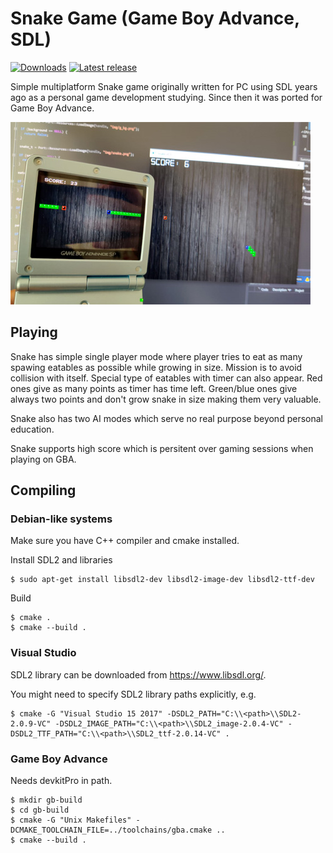 # Snake Game (Game Boy Advance, SDL)

[comment]: <> (https://github.com/veikkos/snake)

[![Downloads](https://img.shields.io/github/downloads/veikkos/snake/total.svg)](https://github.com/veikkos/snake/releases)
[![Latest release](http://img.shields.io/github/release/veikkos/snake.svg)](https://github.com/veikkos/snake/releases/latest)

Simple multiplatform Snake game originally written for PC using SDL
years ago as a personal game development studying. Since then it was
ported for Game Boy Advance.

![Screenshot](https://github.com/veikkos/snake/blob/master/media/image.jpg)

## Playing

Snake has simple single player mode where player tries to eat as many
spawing eatables as possible while growing in size. Mission is to
avoid collision with itself. Special type of eatables with timer can
also appear. Red ones give as many points as timer has time
left. Green/blue ones give always two points and don't grow snake in
size making them very valuable.

Snake also has two AI modes which serve no real purpose beyond
personal education.

Snake supports high score which is persitent over gaming sessions
when playing on GBA.

## Compiling

### Debian-like systems

Make sure you have C++ compiler and cmake installed.

Install SDL2 and libraries
```
$ sudo apt-get install libsdl2-dev libsdl2-image-dev libsdl2-ttf-dev
```

Build
```
$ cmake .
$ cmake --build .
```

### Visual Studio

SDL2 library can be downloaded from https://www.libsdl.org/.

You might need to specify SDL2 library paths explicitly, e.g.

```
$ cmake -G "Visual Studio 15 2017" -DSDL2_PATH="C:\\<path>\\SDL2-2.0.9-VC" -DSDL2_IMAGE_PATH="C:\\<path>\\SDL2_image-2.0.4-VC" -DSDL2_TTF_PATH="C:\\<path>\\SDL2_ttf-2.0.14-VC" .
```

### Game Boy Advance

Needs devkitPro in path.

```
$ mkdir gb-build
$ cd gb-build
$ cmake -G "Unix Makefiles" -DCMAKE_TOOLCHAIN_FILE=../toolchains/gba.cmake ..
$ cmake --build .

```
